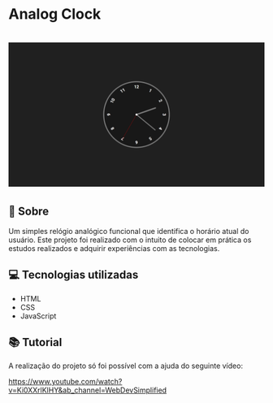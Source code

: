 <h1>
Analog Clock
</h1>

<h1>
    <img src="img/preview.png">
</h1>

## 🧾 Sobre

Um simples relógio analógico funcional que identifica o horário atual do usuário. Este projeto foi realizado com o intuito de colocar em prática os estudos realizados e adquirir experiências com as tecnologias.

## 💻 Tecnologias utilizadas

- HTML
- CSS
- JavaScript

## 📚 Tutorial

A realização do projeto só foi possível com a ajuda do seguinte vídeo:

https://www.youtube.com/watch?v=Ki0XXrlKlHY&ab_channel=WebDevSimplified
